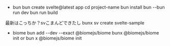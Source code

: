 - bun
    bun create svelte@latest app
    cd project-name
    bun install
    bun --bun run dev
    bun run build

最新はこっちか？svこまんどできたし
bunx sv create svelte-sample

- biome
bun add --dev --exact @biomejs/biome
bunx @biomejs/biome init
or bun x @biomejs/biome init